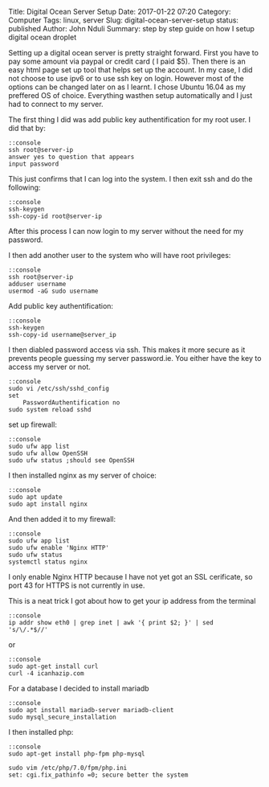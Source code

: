 Title: Digital Ocean Server Setup
Date: 2017-01-22 07:20
Category: Computer
Tags: linux, server
Slug: digital-ocean-server-setup
status: published
Author: John Nduli
Summary: step by step guide on how I setup digital ocean droplet


Setting up a digital ocean server is pretty straight forward.
First you have to pay some amount via paypal or credit card ( I
paid $5). Then there is an easy html page set up tool that helps set up the
account. In my case, I did not choose to use ipv6 or to use ssh
key on login. However most of the options can be changed later on
as I learnt. I chose Ubuntu 16.04 as my preffered OS of choice.
Everything wasthen setup automatically and I just had to connect
to my server.

The first thing I did was add public key authentification for my
root user. I did that by:

    ::console
    ssh root@server-ip
    answer yes to question that appears
    input password

This just confirms that I can log into the system. I then exit ssh
and do the following:

    ::console
    ssh-keygen
    ssh-copy-id root@server-ip

After this process I can now login to my server without the need
for my password.

I then add another user to the system who will have root
privileges:

    ::console
    ssh root@server-ip
    adduser username
    usermod -aG sudo username

Add public key authentification:
    
    ::console
    ssh-keygen
    ssh-copy-id username@server_ip

I then diabled password access via ssh. This makes it more secure
as it prevents people guessing my server password.ie. You either
have the key to access my server or not.

    ::console
    sudo vi /etc/ssh/sshd_config
    set
        PasswordAuthentification no
    sudo system reload sshd

set up firewall:

    ::console
    sudo ufw app list 
    sudo ufw allow OpenSSH
    sudo ufw status ;should see OpenSSH

I then installed nginx as my server of choice:

    ::console
    sudo apt update
    sudo apt install nginx

And then added it to my firewall:

    ::console
    sudo ufw app list
    sudo ufw enable 'Nginx HTTP'
    sudo ufw status
    systemctl status nginx

I only enable Nginx HTTP because I have not yet got an SSL
cerificate, so port 43 for HTTPS is not currently in use.

This is a neat trick I got about how to get your ip address from
the terminal

    ::console
    ip addr show eth0 | grep inet | awk '{ print $2; }' | sed
    's/\/.*$//'

or

    ::console
    sudo apt-get install curl
    curl -4 icanhazip.com

For a database I decided to install mariadb

    ::console
    sudo apt install mariadb-server mariadb-client
    sudo mysql_secure_installation

I then installed php:

    ::console
    sudo apt-get install php-fpm php-mysql

    sudo vim /etc/php/7.0/fpm/php.ini
    set: cgi.fix_pathinfo =0; secure better the system

